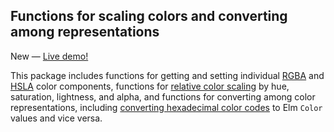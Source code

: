 ## Functions for scaling colors and converting among representations

New — [Live demo!](http://danielnarey.com/elm-color-math)

This package includes functions for getting and setting individual
[RGBA](http://package.elm-lang.org/packages/danielnarey/elm-color-math/latest/ColorMath-Rgba)
and
[HSLA](http://package.elm-lang.org/packages/danielnarey/elm-color-math/latest/ColorMath-Hsla)
color components, functions for
[relative color scaling](http://package.elm-lang.org/packages/danielnarey/elm-color-math/latest/ColorMath-Scaling)
by hue, saturation, lightness, and alpha, and functions for converting among
color representations, including
[converting hexadecimal color codes](http://package.elm-lang.org/packages/danielnarey/elm-color-math/latest/ColorMath-Hex)
to Elm `Color` values and vice versa.
